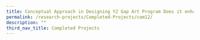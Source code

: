 ```yaml
---
title: Conceptual Approach in Designing Y2 Gap Art Program Does it enhance Learning?
permalink: /research-projects/Completed-Projects/com12/
description: ""
third_nav_title: Completed Projects
---
```

